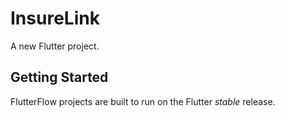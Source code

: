 # InsureLink

A new Flutter project.

## Getting Started

FlutterFlow projects are built to run on the Flutter _stable_ release.
